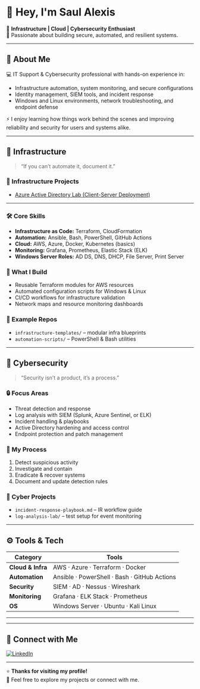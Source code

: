 # 👋 Hey, I'm Saul Alexis

🚀 **Infrastructure | Cloud | Cybersecurity Enthusiast**  
🔧 Passionate about building secure, automated, and resilient systems.

---

## 🧠 About Me

💻 IT Support & Cybersecurity professional with hands-on experience in:
- Infrastructure automation, system monitoring, and secure configurations  
- Identity management, SIEM tools, and incident response  
- Windows and Linux environments, network troubleshooting, and endpoint defense  

⚡ I enjoy learning how things work behind the scenes and improving reliability and security for users and systems alike.

---

## 🔵 Infrastructure
> “If you can’t automate it, document it.”

### 📁 Infrastructure Projects
- [Azure Active Directory Lab (Client-Server Deployment)](./infrastructure/ad-lab.md)

---

### 🛠️ Core Skills
- **Infrastructure as Code:** Terraform, CloudFormation  
- **Automation:** Ansible, Bash, PowerShell, GitHub Actions  
- **Cloud:** AWS, Azure, Docker, Kubernetes (basics)  
- **Monitoring:** Grafana, Prometheus, Elastic Stack (ELK)  
- **Windows Server Roles:** AD DS, DNS, DHCP, File Server, Print Server  

### 📘 What I Build
- Reusable Terraform modules for AWS resources  
- Automated configuration scripts for Windows & Linux  
- CI/CD workflows for infrastructure validation  
- Network maps and resource monitoring dashboards  

### 📂 Example Repos
- `infrastructure-templates/` – modular infra blueprints  
- `automation-scripts/` – PowerShell & Bash utilities  

---

## 🔴 Cybersecurity
> “Security isn’t a product, it’s a process.”

### 🔒 Focus Areas
- Threat detection and response  
- Log analysis with SIEM (Splunk, Azure Sentinel, or ELK)  
- Incident handling & playbooks  
- Active Directory hardening and access control  
- Endpoint protection and patch management  

### 🧰 My Process
1. Detect suspicious activity  
2. Investigate and contain  
3. Eradicate & recover systems  
4. Document and update detection rules  

### 📁 Cyber Projects
- `incident-response-playbook.md` – IR workflow guide  
- `log-analysis-lab/` – test setup for event monitoring  

---

## ⚙️ Tools & Tech

| Category | Tools |
|-----------|-------|
| **Cloud & Infra** | AWS · Azure · Terraform · Docker |
| **Automation** | Ansible · PowerShell · Bash · GitHub Actions |
| **Security** | SIEM · AD · Nessus · Wireshark |
| **Monitoring** | Grafana · ELK Stack · Prometheus |
| **OS** | Windows Server · Ubuntu · Kali Linux |

---



---

## 🤝 Connect with Me
[![LinkedIn](https://img.shields.io/badge/LinkedIn-0A66C2?style=for-the-badge&logo=linkedin&logoColor=white)](https://www.linkedin.com/in/iamsaulalexis/)

---

⭐ **Thanks for visiting my profile!**  
💬 Feel free to explore my projects or connect with me.

